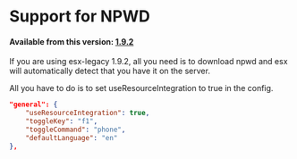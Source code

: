 # Support for NPWD

#### Available from this version: [1.9.2](https://github.com/esx-framework/esx_core/releases/tag/1.9.2)

If you are using esx-legacy 1.9.2, all you need is to download npwd and esx will automatically detect that you have it on the server.

All you have to do is to set useResourceIntegration to true in the config.

```json
"general": {
    "useResourceIntegration": true,
    "toggleKey": "f1",
    "toggleCommand": "phone",
    "defaultLanguage": "en"
},
```
